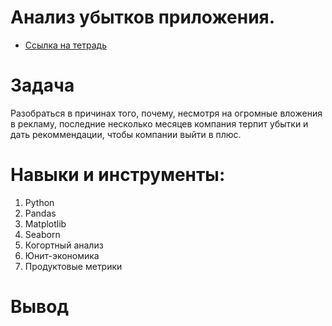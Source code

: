 # Анализ убытков приложения.
- [Ссылка на тетрадь](https://github.com/79sins/yandex_practicum/blob/4383a283d84fd43974b8a02445ad279cdeb34b35/%D0%90%D0%BD%D0%B0%D0%BB%D0%B8%D0%B7%20%D1%83%D0%B1%D1%8B%D1%82%D0%BA%D0%BE%D0%B2/%D0%90%D0%BD%D0%B0%D0%BB%D0%B8%D0%B7%20%D1%83%D0%B1%D1%8B%D1%82%D0%BA%D0%BE%D0%B2.ipynb)

# Задача
Разобраться в причинах того, почему, несмотря на огромные вложения в рекламу, последние несколько месяцев компания терпит убытки и дать рекоммендации, чтобы компании выйти в плюс.

# Навыки и инструменты:
1. Python
2. Pandas
3. Matplotlib
4. Seaborn
5. Когортный анализ
6. Юнит-экономика
7. Продуктовые метрики

# Вывод
